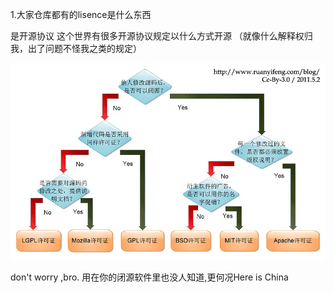 1.大家仓库都有的lisence是什么东西

是开源协议
这个世界有很多开源协议规定以什么方式开源
（就像什么解释权归我，出了问题不怪我之类的规定）

![preview](../img/3e5cb4629d991c4b826788fe3e2877e5_r.jpg)

don't worry ,bro. 用在你的闭源软件里也没人知道,更何况Here is China


